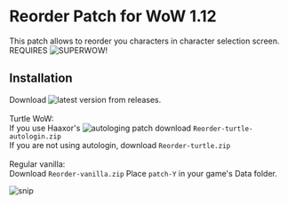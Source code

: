 # Reorder Patch for WoW 1.12
This patch allows to reorder you characters in character selection screen. REQUIRES ![SUPERWOW](https://github.com/balakethelock/SuperWoW)!<br>

## Installation
Download ![latest version](https://github.com/Otari98/CustomCharacterOrder-Patch/releases) from releases.<br><br>
Turtle WoW:<br>
If you use Haaxor's ![autologing patch](https://github.com/Haaxor1689) download `Reorder-turtle-autologin.zip`<br>
If you are not using autologin, download `Reorder-turtle.zip`<br><br>
Regular vanilla:<br>
Download `Reorder-vanilla.zip`
Place `patch-Y` in your game's Data folder.


![snip](https://github.com/user-attachments/assets/ff24f09d-c337-488c-ab36-5816c6ead766)
